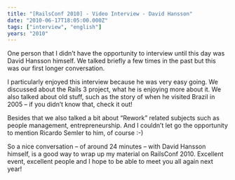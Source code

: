 ```yaml
---
title: "[RailsConf 2010] - Video Interview - David Hansson"
date: "2010-06-17T18:05:00.000Z"
tags: ["interview", "english"]
years: "2010"
---
```


<p></p>
<p></p>
<p>One person that I didn’t have the opportunity to interview until this day was David Hansson himself. We talked briefly a few times in the past but this was our first longer conversation.</p>
<div id="playerhntxLstuECOP"></div>
<script type="text/javascript">
  jwplayer('playerhntxLstuECOP').setup({
    file: 'https://s3.amazonaws.com/videos-akitaonrails/Akitaonrails-RailsConf2010DavidHeinemeirHansson804.flv',
    title: 'Interview - David Heinemeir Hansson (Railsconf 2010)',
    width: '100%',
    aspectratio: '4:3'
  });
</script>
<p>I particularly enjoyed this interview because he was very easy going. We discussed about the Rails 3 project, what he is enjoying more about it. We also talked about old stuff, such as the story of when he visited Brazil in 2005 – if you didn’t know that, check it out!</p>
<p>Besides that we also talked a bit about “Rework” related subjects such as people management, entrepreneurship. And I couldn’t let go the opportunity to mention Ricardo Semler to him, of course :-)</p>
<p>So a nice conversation – of around 24 minutes – with David Hansson himself, is a good way to wrap up my material on RailsConf 2010. Excellent event, excellent people and I hope to be able to meet you all again next year!</p>
<p></p>